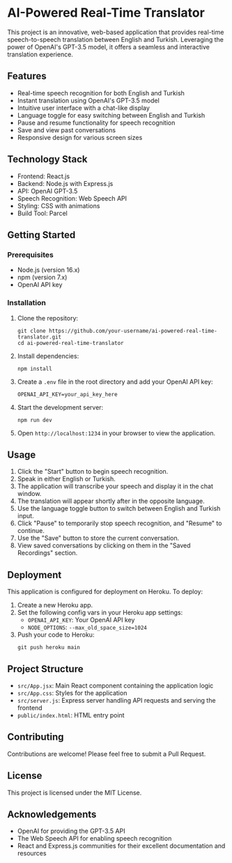 # AI-Powered Real-Time Translator

This project is an innovative, web-based application that provides real-time speech-to-speech translation between English and Turkish. Leveraging the power of OpenAI's GPT-3.5 model, it offers a seamless and interactive translation experience.

## Features

- Real-time speech recognition for both English and Turkish
- Instant translation using OpenAI's GPT-3.5 model
- Intuitive user interface with a chat-like display
- Language toggle for easy switching between English and Turkish
- Pause and resume functionality for speech recognition
- Save and view past conversations
- Responsive design for various screen sizes

## Technology Stack

- Frontend: React.js
- Backend: Node.js with Express.js
- API: OpenAI GPT-3.5
- Speech Recognition: Web Speech API
- Styling: CSS with animations
- Build Tool: Parcel

## Getting Started

### Prerequisites

- Node.js (version 16.x)
- npm (version 7.x)
- OpenAI API key

### Installation

1. Clone the repository:
   ```
   git clone https://github.com/your-username/ai-powered-real-time-translator.git
   cd ai-powered-real-time-translator
   ```

2. Install dependencies:
   ```
   npm install
   ```

3. Create a `.env` file in the root directory and add your OpenAI API key:
   ```
   OPENAI_API_KEY=your_api_key_here
   ```

4. Start the development server:
   ```
   npm run dev
   ```

5. Open `http://localhost:1234` in your browser to view the application.

## Usage

1. Click the "Start" button to begin speech recognition.
2. Speak in either English or Turkish.
3. The application will transcribe your speech and display it in the chat window.
4. The translation will appear shortly after in the opposite language.
5. Use the language toggle button to switch between English and Turkish input.
6. Click "Pause" to temporarily stop speech recognition, and "Resume" to continue.
7. Use the "Save" button to store the current conversation.
8. View saved conversations by clicking on them in the "Saved Recordings" section.

## Deployment

This application is configured for deployment on Heroku. To deploy:

1. Create a new Heroku app.
2. Set the following config vars in your Heroku app settings:
   - `OPENAI_API_KEY`: Your OpenAI API key
   - `NODE_OPTIONS`: `--max_old_space_size=1024`
3. Push your code to Heroku:
   ```
   git push heroku main
   ```

## Project Structure

- `src/App.jsx`: Main React component containing the application logic
- `src/App.css`: Styles for the application
- `src/server.js`: Express server handling API requests and serving the frontend
- `public/index.html`: HTML entry point

## Contributing

Contributions are welcome! Please feel free to submit a Pull Request.

## License

This project is licensed under the MIT License.

## Acknowledgements

- OpenAI for providing the GPT-3.5 API
- The Web Speech API for enabling speech recognition
- React and Express.js communities for their excellent documentation and resources
